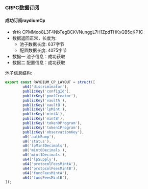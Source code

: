 ### GRPC数据订阅

#### 成功订阅raydiumCp
* 合约 CPMMoo8L3F4NbTegBCKVNunggL7H1ZpdTHKxQB5qKP1C
* 数据返回正常，长度为:
    * 池子数据长度: 637字节
    * 配置数据长度: 4075字节 
* 数据一 池子信息：成功获取
* 数据二 配置信息：成功获取

池子信息结构:
```Typescript
export const RAYDIUM_CP_LAYOUT = struct([
        u64('discriminator'),
        publicKey('configId'),
        publicKey('poolCreator'),
        publicKey('vaultA'),
        publicKey('vaultB'),
        publicKey('lpMint'),
        publicKey('mintA'),
        publicKey('mintB'),
        publicKey('token0Program'),
        publicKey('token1Program'),
        publicKey('observationKey'),
        u8('authBump'),
        u8('status'),
        u8('lpMintDecimals'),
        u8('mint0Decimals'),
        u8('mint1Decimals'),
        u64('lpSupply'),
        u64('protocolFeesMintA'),
        u64('protocolFeesMintB'),
        u64('fundFeesMintA'),
        u64('fundFeesMintB'),
]);
```




